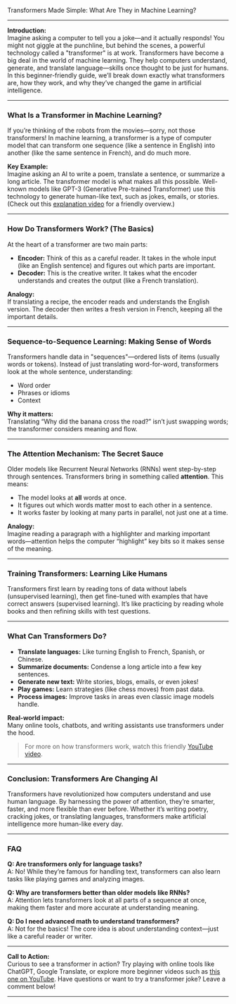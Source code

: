 Transformers Made Simple: What Are They in Machine Learning?

---

**Introduction:**  
Imagine asking a computer to tell you a joke—and it actually responds! You might not giggle at the punchline, but behind the scenes, a powerful technology called a "transformer" is at work. Transformers have become a big deal in the world of machine learning. They help computers understand, generate, and translate language—skills once thought to be just for humans. In this beginner-friendly guide, we’ll break down exactly what transformers are, how they work, and why they’ve changed the game in artificial intelligence.

---

### What Is a Transformer in Machine Learning?

If you’re thinking of the robots from the movies—sorry, not those transformers! In machine learning, a transformer is a type of computer model that can transform one sequence (like a sentence in English) into another (like the same sentence in French), and do much more.

**Key Example:**  
Imagine asking an AI to write a poem, translate a sentence, or summarize a long article. The transformer model is what makes all this possible. Well-known models like GPT-3 (Generative Pre-trained Transformer) use this technology to generate human-like text, such as jokes, emails, or stories. (Check out this [explanation video](https://www.youtube.com/watch?v=ZXiruGOCn9s) for a friendly overview.)

---

### How Do Transformers Work? (The Basics)

At the heart of a transformer are two main parts:

- **Encoder:** Think of this as a careful reader. It takes in the whole input (like an English sentence) and figures out which parts are important.
- **Decoder:** This is the creative writer. It takes what the encoder understands and creates the output (like a French translation).

**Analogy:**  
If translating a recipe, the encoder reads and understands the English version. The decoder then writes a fresh version in French, keeping all the important details.

---

### Sequence-to-Sequence Learning: Making Sense of Words

Transformers handle data in "sequences"—ordered lists of items (usually words or tokens). Instead of just translating word-for-word, transformers look at the whole sentence, understanding:

- Word order
- Phrases or idioms
- Context

**Why it matters:**  
Translating “Why did the banana cross the road?” isn’t just swapping words; the transformer considers meaning and flow.

---

### The Attention Mechanism: The Secret Sauce

Older models like Recurrent Neural Networks (RNNs) went step-by-step through sentences. Transformers bring in something called **attention**. This means:

- The model looks at **all** words at once.
- It figures out which words matter most to each other in a sentence.
- It works faster by looking at many parts in parallel, not just one at a time.

**Analogy:**  
Imagine reading a paragraph with a highlighter and marking important words—attention helps the computer “highlight” key bits so it makes sense of the meaning.

---

### Training Transformers: Learning Like Humans

Transformers first learn by reading tons of data without labels (unsupervised learning), then get fine-tuned with examples that have correct answers (supervised learning). It’s like practicing by reading whole books and then refining skills with test questions.

---

### What Can Transformers Do?

- **Translate languages:** Like turning English to French, Spanish, or Chinese.
- **Summarize documents:** Condense a long article into a few key sentences.
- **Generate new text:** Write stories, blogs, emails, or even jokes!
- **Play games:** Learn strategies (like chess moves) from past data.
- **Process images:** Improve tasks in areas even classic image models handle.

**Real-world impact:**  
Many online tools, chatbots, and writing assistants use transformers under the hood.

> For more on how transformers work, watch this friendly [YouTube video](https://www.youtube.com/watch?v=ZXiruGOCn9s).

---

### Conclusion: Transformers Are Changing AI

Transformers have revolutionized how computers understand and use human language. By harnessing the power of attention, they’re smarter, faster, and more flexible than ever before. Whether it’s writing poetry, cracking jokes, or translating languages, transformers make artificial intelligence more human-like every day.

---

### FAQ

**Q: Are transformers only for language tasks?**  
A: No! While they’re famous for handling text, transformers can also learn tasks like playing games and analyzing images.

**Q: Why are transformers better than older models like RNNs?**  
A: Attention lets transformers look at all parts of a sequence at once, making them faster and more accurate at understanding meaning.

**Q: Do I need advanced math to understand transformers?**  
A: Not for the basics! The core idea is about understanding context—just like a careful reader or writer.

---

**Call to Action:**  
Curious to see a transformer in action? Try playing with online tools like ChatGPT, Google Translate, or explore more beginner videos such as [this one on YouTube](https://www.youtube.com/watch?v=ZXiruGOCn9s). Have questions or want to try a transformer joke? Leave a comment below!

---